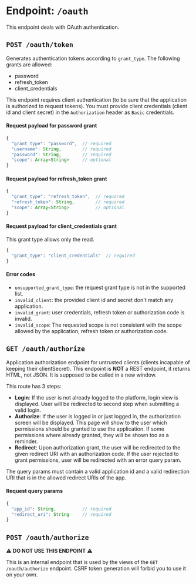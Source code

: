 # Endpoint: `/oauth`

This endpoint deals with OAuth authentication.

## `POST /oauth/token`

Generates authentication tokens according to `grant_type`. The following grants are allowed:
- password
- refresh_token
- client_credentials

This endpoint requires client authentication (to be sure that the application is authorized to request tokens).
You must provide client credentials (client id and client secret) in the `Authorization` header as `Basic` credentials.

#### Request payload for password grant

```js
{
  "grant_type": "password",  // required
  "username": String,        // required
  "password": String,        // required
  "scope": Array<String>     // optional
}
```

#### Request payload for refresh_token grant

```js
{
  "grant_type": "refresh_token",  // required
  "refresh_token": String,        // required
  "scope": Array<String>          // optional
}
```

#### Request payload for client_credentials grant

This grant type allows only the read.

```js
{
  "grant_type": "client_credentials"  // required
}
```

#### Error codes

- `unsupported_grant_type`: the request grant type is not in the supported list.
- `invalid_client`: the provided client id and secret don't match any application.
- `invalid_grant`: user credentials, refresh token or authorization code is invalid.
- `invalid_scope`: The requested scope is not consistent with the scope allowed by the application, refresh token or authorization code.

## `GET /oauth/authorize`

Application authorization endpoint for untrusted clients (clients incapable of keeping their clientSecret).
This endpoint is **NOT** a REST endpoint, it returns HTML, not JSON. It is supposed to be called in
 a new window.
 
 This route has 3 steps:
 - **Login**: If the user is not already logged to the platform, login view is displayed. User will be redirected to
 second step when submitting a valid login.
- **Authorize**: If the user is logged in or just logged in, the authorization screen will be displayed. This page will
show to the user which permissions should be granted to use the application. If some permissions where already
granted, they will be shown too as a reminder.
- **Redirect**: Upon authorization grant, the user will be redirected to the given redirect URI with an authorization
code. If the user rejected to grant permissions, user will be redirected with an error query param.

The query params must contain a valid application id and a valid redirection URI that is in the allowed redirect
URIs of the app.

#### Request query params

```js
{
  "app_id": String,          // required
  "redirect_uri": String     // required
}
```

## `POST /oauth/authorize`

:warning: **DO NOT USE THIS ENDPOINT** :warning:

This is an internal endpoint that is used by the views of the `GET /oauth/authorize` endpoint. CSRF token generation
will forbid you to use it on your own.
